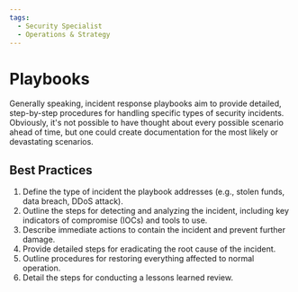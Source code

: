 ```yaml
---
tags:
  - Security Specialist
  - Operations & Strategy
---
```


# Playbooks

Generally speaking, incident response playbooks aim to provide detailed, step-by-step procedures for handling specific types of security incidents. Obviously, it's not possible to have thought about every possible scenario ahead of time, but one could create documentation for the most likely or devastating scenarios.

## Best Practices

1. Define the type of incident the playbook addresses (e.g., stolen funds, data breach, DDoS attack).
2. Outline the steps for detecting and analyzing the incident, including key indicators of compromise (IOCs) and tools to use.
3. Describe immediate actions to contain the incident and prevent further damage.
4. Provide detailed steps for eradicating the root cause of the incident.
5. Outline procedures for restoring everything affected to normal operation.
6. Detail the steps for conducting a lessons learned review.
